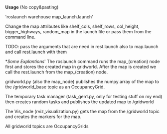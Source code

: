 **Usage** 
(No copy&pasting)

'roslaunch warehouse map_launch.launch'


Change the map attributes like shelf_cols, shelf_rows, col_height, bigger_highways, random_map in the launch file
or pass them from the command line.



TODO: pass the arguments that are need in rest.launch also to map.launch and call rest.launch with them

**Some Explantions*'
The roslaunch command runs the map_(creation) node first and stores the created map in gridworld.
After the map is created we call the rest.launch from the map_(creation) node.

gridworld.py (also the map_node) publishes the numpy array of the map to the /gridworld_base topic as an OccupancyGrid.

The temporary task manager (task_gen1.py, only for testing stuff on my end) then creates random tasks and publishes the updated map to /gridworld

The Vis_node (rviz_visualization.py) gets the map from the /gridworld topic and creates the markers for the map.

All gridworld topics are OccupancyGrids



